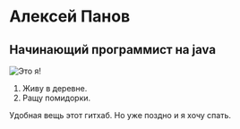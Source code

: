 # Алексей Панов
## Начинающий программист на java

![Это я!](https://user-images.githubusercontent.com/109902427/202302173-28a83228-9666-4660-87b2-5a8aef0137d5.jpg)

1. Живу в деревне.
2. Ращу помидорки.

Удобная вещь этот гитхаб.
Но уже поздно и я хочу спать.